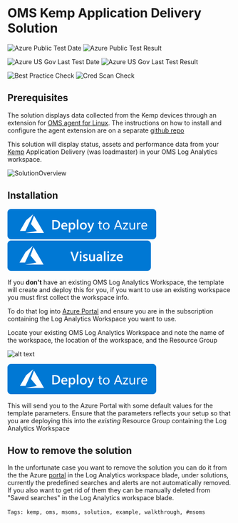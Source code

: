 # OMS Kemp Application Delivery Solution

![Azure Public Test Date](https://azurequickstartsservice.blob.core.windows.net/badges/oms-kemp-applicationdelivery-solution/PublicLastTestDate.svg)
![Azure Public Test Result](https://azurequickstartsservice.blob.core.windows.net/badges/oms-kemp-applicationdelivery-solution/PublicDeployment.svg)

![Azure US Gov Last Test Date](https://azurequickstartsservice.blob.core.windows.net/badges/oms-kemp-applicationdelivery-solution/FairfaxLastTestDate.svg)
![Azure US Gov Last Test Result](https://azurequickstartsservice.blob.core.windows.net/badges/oms-kemp-applicationdelivery-solution/FairfaxDeployment.svg)

![Best Practice Check](https://azurequickstartsservice.blob.core.windows.net/badges/oms-kemp-applicationdelivery-solution/BestPracticeResult.svg)
![Cred Scan Check](https://azurequickstartsservice.blob.core.windows.net/badges/oms-kemp-applicationdelivery-solution/CredScanResult.svg)

## Prerequisites

The solution displays data collected from the Kemp devices through an extension
for [OMS agent for Linux](https://github.com/Microsoft/OMS-Agent-for-Linux). The
instructions on how to install and configure the agent extension are on a
separate [github repo](https://github.com/QuaeNocentDocent/omskemp)

This solution will display status, assets and performance data from your
[Kemp](www.kemptechnologies.com) Application Delivery (was loadmaster) in your
OMS Log Analytics workspace.

![SolutionOverview](images/overview.png?raw=true)

## Installation

[![Deploy To Azure](https://raw.githubusercontent.com/Azure/azure-quickstart-templates/master/1-CONTRIBUTION-GUIDE/images/deploytoazure.svg?sanitize=true)](https://portal.azure.com/#create/Microsoft.Template/uri/https%3A%2F%2Fraw.githubusercontent.com%2FAzure%2Fazure-quickstart-templates%2Fmaster%2Foms-kemp-applicationdelivery-solution%2Fazuredeploy.json)
[![Visualize](https://raw.githubusercontent.com/Azure/azure-quickstart-templates/master/1-CONTRIBUTION-GUIDE/images/visualizebutton.svg?sanitize=true)](http://armviz.io/#/?load=https%3A%2F%2Fraw.githubusercontent.com%2FAzure%2Fazure-quickstart-templates%2Fmaster%2Foms-kemp-applicationdelivery-solution%2Fazuredeploy.json)

If you **don't** have an existing OMS Log Analytics Workspace, the template will
create and deploy this for you, if you want to use an existing workspace you
must first collect the workspace info.

To do that log into [Azure Portal](https://portal.azure.com) and ensure you are
in the subscription containing the Log Analytics Workspace you want to use.

Locate your existing OMS Log Analytics Workspace and note the name of the
workspace, the location of the workspace, and the Resource Group

![alt text](images/omsworkspace.png "omsws")

[![Deploy to Azure](https://raw.githubusercontent.com/Azure/azure-quickstart-templates/master/1-CONTRIBUTION-GUIDE/images/deploytoazure.svg?sanitize=true)](https://portal.azure.com/#create/Microsoft.Template/uri/https%3A%2F%2Fraw.githubusercontent.com%2FAzure%2Fazure-quickstart-templates%2Fmaster%2Foms-kemp-applicationdelivery-solution%2Fazuredeploy.json)

This will send you to the Azure Portal with some default values for the template
parameters. Ensure that the parameters reflects your setup so that you are
deploying this into the _existing_ Resource Group containing the Log Analytics
Workspace

## How to remove the solution

In the unfortunate case you want to remove the solution you can do it from the
the Azure [portal](https://portal.azure.com) in the Log Analytics workspace
blade, under solutions, currently the predefined searches and alerts are not
automatically removed. If you also want to get rid of them they can be manually
deleted from "Saved searches" in the Log Analytics workspace blade.

`Tags: kemp, oms, msoms, solution, example, walkthrough, #msoms`

